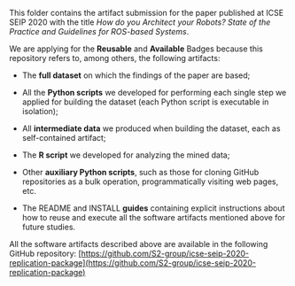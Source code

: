 This folder contains the artifact submission for the paper published at ICSE SEIP 2020 with the title *How do you Architect your Robots? State of the Practice and Guidelines for ROS-based Systems*.

We are applying for the **Reusable** and **Available** Badges because this repository refers to, among others, the following artifacts:

- The **full dataset** on which the findings of the paper are based;

- All the **Python scripts** we developed for performing each single step we applied for building the dataset (each Python script is executable in isolation);

- All **intermediate data** we produced when building the dataset, each as self-contained artifact;

- The **R script** we developed for analyzing the mined data;

- Other **auxiliary Python scripts**, such as those for cloning GitHub repositories as a bulk operation, programmatically visiting web pages, etc.   

- The README and INSTALL **guides** containing explicit instructions about how to reuse and execute all the software artifacts mentioned above for future studies.

All the software artifacts described above are available in the following GitHub repository: [https://github.com/S2-group/icse-seip-2020-replication-package](https://github.com/S2-group/icse-seip-2020-replication-package)